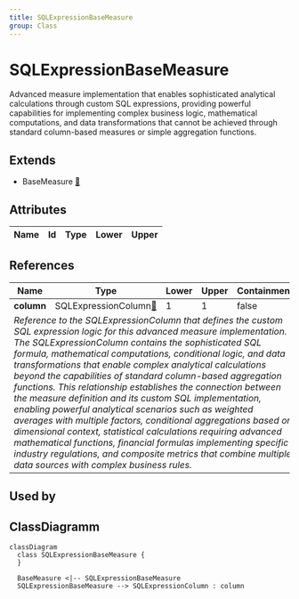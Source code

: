```yaml
---
title: SQLExpressionBaseMeasure
group: Class
---
```


# SQLExpressionBaseMeasure<a name="class-sqlexpressionbasemeasure"></a>

Advanced measure implementation that enables sophisticated analytical calculations through custom SQL expressions, providing powerful capabilities for implementing complex business logic, mathematical computations, and data transformations that cannot be achieved through standard column-based measures or simple aggregation functions.
## Extends
- BaseMeasure [🔗](./class-BaseMeasure)
## Attributes

<table>
  <thead>
    <tr>
      <th>Name</th>
      <th>Id</th>
      <th>Type</th>
      <th>Lower</th>
      <th>Upper</th>
    </tr>
  </thead>
  <tbody>
  </tbody>
</table>

## References

<table>
  <thead>
    <tr>
      <th>Name</th>
      <th>Type</th>
      <th>Lower</th>
      <th>Upper</th>
      <th>Containment</th>
    </tr>
  </thead>
  <tbody>
    <tr>
      <td><strong>column</strong></td>
      <td>SQLExpressionColumn<a href="./class-SQLExpressionColumn">🔗</a></td>
      <td>1</td>
      <td>1</td>
      <td>false</td>
    </tr>
    <tr>
      <td colspan="5"><em>Reference to the SQLExpressionColumn that defines the custom SQL expression logic for this advanced measure implementation. The SQLExpressionColumn contains the sophisticated SQL formula, mathematical computations, conditional logic, and data transformations that enable complex analytical calculations beyond the capabilities of standard column-based aggregation functions. This relationship establishes the connection between the measure definition and its custom SQL implementation, enabling powerful analytical scenarios such as weighted averages with multiple factors, conditional aggregations based on dimensional context, statistical calculations requiring advanced mathematical functions, financial formulas implementing specific industry regulations, and composite metrics that combine multiple data sources with complex business rules.</em></td>
    </tr>
  </tbody>
</table>



## Used by


## ClassDiagramm

```mermaid
classDiagram
  class SQLExpressionBaseMeasure {
  }

  BaseMeasure <|-- SQLExpressionBaseMeasure
  SQLExpressionBaseMeasure --> SQLExpressionColumn : column

```
